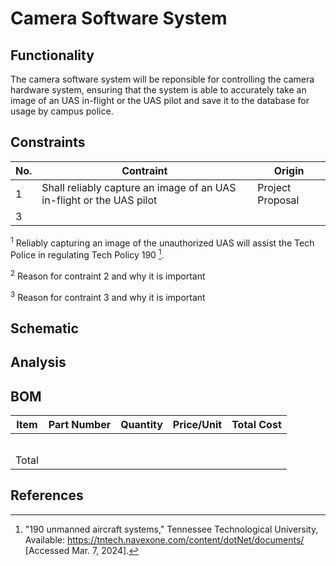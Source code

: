 # Camera Software System
## Functionality
The camera software system will be reponsible for controlling the camera hardware system, ensuring that the system is able to accurately take an image of an UAS in-flight or the UAS pilot and save it to the database for usage by campus police.
## Constraints
| No.| Contraint | Origin |
| -- | --------- |--------|
|  1 | Shall reliably capture an image of an UAS in-flight or the UAS pilot | Project Proposal |   |  2 |           |        |                          
|  3 |           |        |              

<sup>1</sup> Reliably capturing an image of the unauthorized UAS will assist the Tech Police in regulating Tech Policy 190 [^1].

<sup>2</sup> Reason for contraint 2 and why it is important

<sup>3</sup> Reason for contraint 3 and why it is important

## Schematic

## Analysis

## BOM
| Item     | Part Number | Quantity | Price/Unit     | Total Cost |
| -------- | ------------| -------- |----------------|------------|
|          |             |          |                |            |
|          |             |          |                |            |
|          |             |          |                |            |
|          |             |          |                |            |
|          |             |          |                |            |
|Total     |             |          |                |            |

## References
[^1]: "190 unmanned aircraft systems," Tennessee Technological University, Available: https://tntech.navexone.com/content/dotNet/documents/ [Accessed Mar. 7, 2024].
[^2]: Reference 2 
[^3]: Reference 3


